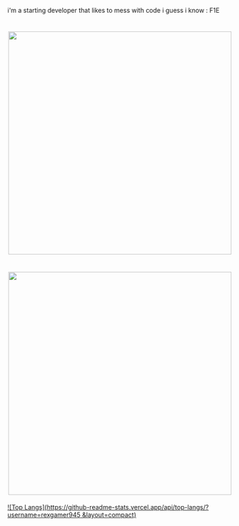 i'm a starting  developer that likes to mess with code i guess 
i know :
F1E
<h1 align="center"><img src=https://img.shields.io/badge/JavaScript-323330?style=for-the-badge&logo=javascript&logoColor=F7D  width="500px"></h1>
<h1 align="center"><img src=https://img.shields.io/badge/Node.js-43853D?style=for-the-badge&logo=node.js&logoColor=white  width="500px"></h1>


[![Top Langs](https://github-readme-stats.vercel.app/api/top-langs/?username=rexgamer945
&layout=compact)](https://github.com/anuraghazra/github-readme-stats)
